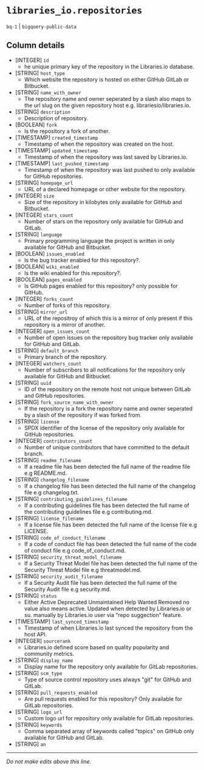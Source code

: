 # `libraries_io.repositories`
`bq-1` | `bigquery-public-data`

## Column details
* [INTEGER]   `id`
  - he unique primary key of the repository in the Libraries.io database.
* [STRING]    `host_type`
  - Which website the repository is hosted on either GitHub GitLab or Bitbucket.
* [STRING]    `name_with_owner`
  - The repository name and owner seperated by a slash also maps to the url slug on the given repository host e.g. librariesio/libraries.io.
* [STRING]    `description`
  - Description of repository.
* [BOOLEAN]   `fork`
  - Is the repository a fork of another.
* [TIMESTAMP] `created_timestamp`
  - Timestamp of when the repository was created on the host.
* [TIMESTAMP] `updated_timestamp`
  - Timestamp of when the repository was last saved by Libraries.io.
* [TIMESTAMP] `last_pushed_timestamp`
  - Timestamp of when the repository was last pushed to only available for GitHub repositories.
* [STRING]    `homepage_url`
  - URL of a declared homepage or other website for the repository.
* [INTEGER]   `size`
  - Size of the repository in kilobytes only available for GitHub and Bitbucket.
* [INTEGER]   `stars_count`
  - Number of stars on the repository only available for GitHub and GitLab.
* [STRING]    `language`
  - Primary programming language the project is written in only available for GitHub and Bitbucket.
* [BOOLEAN]   `issues_enabled`
  - Is the bug tracker enabled for this repository?.
* [BOOLEAN]   `wiki_enabled`
  - Is the wiki enabled for this repository?.
* [BOOLEAN]   `pages_enabled`
  - Is GitHub pages enabled for this repository? only possible for GitHub.
* [INTEGER]   `forks_count`
  - Number of forks of this repository.
* [STRING]    `mirror_url`
  - URL of the repositroy of which this is a mirror of only present if this repository is a mirror of another.
* [INTEGER]   `open_issues_count`
  - Number of open issues on the repository bug tracker only available for GitHub and GitLab.
* [STRING]    `default_branch`
  - Primary branch of the repository.
* [INTEGER]   `watchers_count`
  - Number of subscribers to all notifications for the repository only available for GitHub and Bitbucket.
* [STRING]    `uuid`
  - ID of the repository on the remote host not unique between GitLab and GitHub repositories.
* [STRING]    `fork_source_name_with_owner`
  - If the repository is a fork the repository name and owner seperated by a slash of the repository if was forked from.
* [STRING]    `license`
  - SPDX identifier of the license of the repository only available for GitHub repositories.
* [INTEGER]   `contributors_count`
  - Number of unique contributors that have committed to the default branch.
* [STRING]    `readme_filename`
  - If a readme file has been detected the full name of the readme file e.g README.md.
* [STRING]    `changelog_filename`
  - If a changelog file has been detected the full name of the changelog file e.g changelog.txt.
* [STRING]    `contributing_guidelines_filename`
  - If a contributing guidelines file has been detected the full name of the contributing guidelines file e.g contributing.md.
* [STRING]    `license_filename`
  - If a license file has been detected the full name of the license file e.g LICENSE.
* [STRING]    `code_of_conduct_filename`
  - If a code of conduct file has been detected the full name of the code of conduct file e.g code_of_conduct.md.
* [STRING]    `security_threat_model_filename`
  - If a Security Threat Model file has been detected the full name of the Security Threat Model file e.g threatmodel.md.
* [STRING]    `security_audit_filename`
  - If a Security Audit file has been detected the full name of the Security Audit file e.g security.md.
* [STRING]    `status`
  - Either Active Deprecated Unmaintained Help Wanted Removed no value also means active. Updated when detected by Libraries.io or su. manually by Libraries.io user via "repo suggection" feature.
* [TIMESTAMP] `last_synced_timestamp`
  - Timestamp of when Libraries.io last synced the repository from the host API.
* [INTEGER]   `sourcerank`
  - Libraries.io defined score based on quality popularity and community metrics.
* [STRING]    `display_name`
  - Display name for the repository only available for GitLab repositories.
* [STRING]    `scm_type`
  - Type of source control repository uses always "git" for GitHub and GitLab.
* [STRING]    `pull_requests_enabled`
  - Are pull requests enabled for this repository? Only available for GitLab repositories.
* [STRING]    `logo_url`
  - Custom logo url for repository only available for GitLab repositories.
* [STRING]    `keywords`
  - Comma separated array of keywords called "topics" on GitHub only available for GitHub and GitLab.
* [STRING]    `an`

-------------------------------------------------------------------------------
*Do not make edits above this line.*
